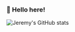 <!--
**JeremyRms/JeremyRms** is a ✨ _special_ ✨ repository because its `README.md` (this file) appears on your GitHub profile.

Here are some ideas to get you started:

- 🔭 I’m currently working on ...
- 🌱 I’m currently learning ...
- 👯 I’m looking to collaborate on ...
- 🤔 I’m looking for help with ...
- 💬 Ask me about ...
- 📫 How to reach me: ...
- 😄 Pronouns: ...
- ⚡ Fun fact: ...
-->
### 🌱 Hello here!

![Jeremy's GitHub stats](https://github-readme-stats.vercel.app/api?username=jeremyRms&count_private=true&hide=contribs&show_icons=true&theme=radical)

